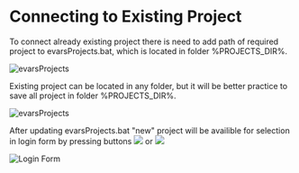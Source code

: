 # Connecting to Existing Project
To connect already existing project there is need to add path of required project to evarsProjects.bat, which is located in folder %PROJECTS_DIR%.

![evarsProjects](../../images/installation/existing_project/evarsProjects_en.png)

Existing project can be located in any folder, but it will be better practice to save all project in folder %PROJECTS_DIR%.

![evarsProjects](../../images/installation/existing_project/existing_project_folders_en.png)

After updating evarsProjects.bat "new" project will be availible for selection in login form by pressing buttons ![](../../../Python/icons/common/32x32_arrow_left.png) or ![](../../../Python/icons/common/32x32_arrow_right.png)

![Login Form](../../images/installation/existing_project/login_form_with_new_project_en.png)